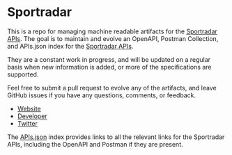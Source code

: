 # SportradarThis is a repo for managing machine readable artifacts for the [Sportradar APIs](https://developer.sportradar.com). The goal is to maintain and evolve an OpenAPI, Postman Collection, and APIs.json index for the [Sportradar APIs](https://developer.sportradar.com).They are a constant work in progress, and will be updated on a regular basis when new information is added, or more of the specifications are supported.Feel free to submit a pull request to evolve any of the artifacts, and leave GitHub issues if you have any questions, comments, or feedback.- [Website](https://developer.sportradar.com)- [Developer](https://developer.sportradar.com)- [Twitter](https://twitter.com/Sportradar)The [APIs.json](https://github.com/api-evangelist/sportradar/blob/master/apis.json) index provides links to all the relevant links for the Sportradar APIs, including the OpenAPI and Postman if they are present.